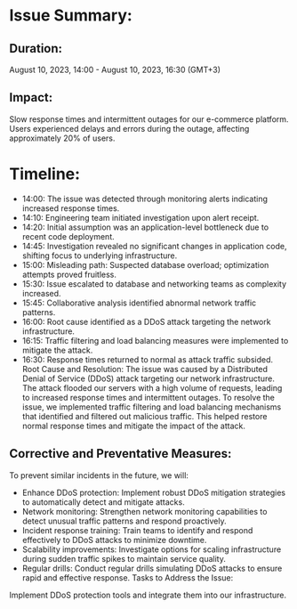 # Issue Summary:
## Duration: 
August 10, 2023, 14:00 - August 10, 2023, 16:30 (GMT+3)
## Impact:
Slow response times and intermittent outages for our e-commerce platform. Users experienced delays and errors during the outage, affecting approximately 20% of users.

# Timeline:
- 14:00: The issue was detected through monitoring alerts indicating increased response times.
- 14:10: Engineering team initiated investigation upon alert receipt.
- 14:20: Initial assumption was an application-level bottleneck due to recent code deployment.
- 14:45: Investigation revealed no significant changes in application code, shifting focus to underlying infrastructure.
- 15:00: Misleading path: Suspected database overload; optimization attempts proved fruitless.
- 15:30: Issue escalated to database and networking teams as complexity increased.
- 15:45: Collaborative analysis identified abnormal network traffic patterns.
- 16:00: Root cause identified as a DDoS attack targeting the network infrastructure.
- 16:15: Traffic filtering and load balancing measures were implemented to mitigate the attack.
- 16:30: Response times returned to normal as attack traffic subsided.
Root Cause and Resolution:
The issue was caused by a Distributed Denial of Service (DDoS) attack targeting our network infrastructure. The attack flooded our servers with a high volume of requests, leading to increased response times and intermittent outages. To resolve the issue, we implemented traffic filtering and load balancing mechanisms that identified and filtered out malicious traffic. This helped restore normal response times and mitigate the impact of the attack.

## Corrective and Preventative Measures:
To prevent similar incidents in the future, we will:

- Enhance DDoS protection: Implement robust DDoS mitigation strategies to automatically detect and mitigate attacks.
- Network monitoring: Strengthen network monitoring capabilities to detect unusual traffic patterns and respond proactively.
- Incident response training: Train teams to identify and respond effectively to DDoS attacks to minimize downtime.
- Scalability improvements: Investigate options for scaling infrastructure during sudden traffic spikes to maintain service quality.
- Regular drills: Conduct regular drills simulating DDoS attacks to ensure rapid and effective response.
Tasks to Address the Issue:

Implement DDoS protection tools and integrate them into our infrastructure.

